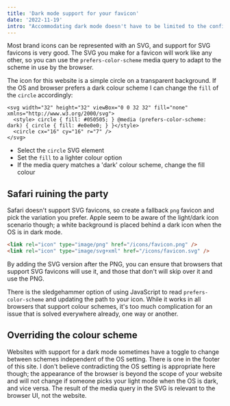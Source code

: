 ```yaml
---
title: 'Dark mode support for your favicon'
date: '2022-11-19'
intro: "Accommodating dark mode doesn't have to be limited to the confines of the viewport; you can adapt your brand's icon to remain prominent in the browser UI, too"
---
```


Most brand icons can be represented with an SVG, and support for SVG favicons is very good. The SVG you make for a favicon will work like any other, so you can use the `prefers-color-scheme` media query to adapt to the scheme in use by the browser.

The icon for this website is a simple circle on a transparent background. If the OS and browser prefers a dark colour scheme I can change the `fill` of the `circle` accordingly:

```SVG
<svg width="32" height="32" viewBox="0 0 32 32" fill="none" xmlns="http://www.w3.org/2000/svg">
  <style> circle { fill: #050505; } @media (prefers-color-scheme: dark) { circle { fill: #e0e0e0; } }</style>
  <circle cx="16" cy="16" r="7" />
</svg>
```

- Select the `circle` SVG element
- Set the `fill` to a lighter colour option
- If the media query matches a 'dark' colour scheme, change the fill colour

## Safari ruining the party

Safari doesn't support SVG favicons, so create a fallback `png` favicon and pick the variation you prefer. Apple seem to be aware of the light/dark icon scenario though; a white background is placed behind a dark icon when the OS is in dark mode.

```html
<link rel="icon" type="image/png" href="/icons/favicon.png" />
<link rel="icon" type="image/svg+xml" href="/icons/favicon.svg" />
```

By adding the SVG version after the PNG, you can ensure that browsers that support SVG favicons will use it, and those that don't will skip over it and use the PNG.

There is the sledgehammer option of using JavaScript to read `prefers-color-scheme` and updating the path to your icon. While it works in all browsers that support colour schemes, it's too much complication for an issue that is solved everywhere already, one way or another.

## Overriding the colour scheme

Websites with support for a dark mode sometimes have a toggle to change between schemes independent of the OS setting. There is one in the footer of this site. I don't believe contradicting the OS setting is appropriate here though; the appearance of the browser is beyond the scope of your website and will not change if someone picks your light mode when the OS is dark, and vice versa. The result of the media query in the SVG is relevant to the browser UI, not the website.
